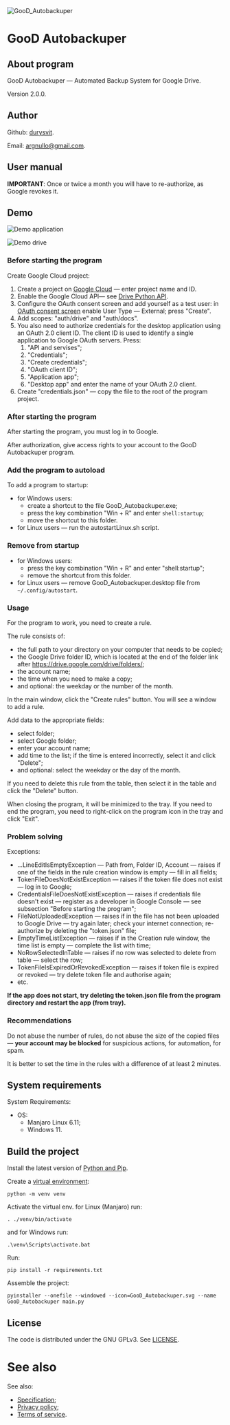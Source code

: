 <picture>
    <source media="(prefers-color-scheme: dark)" srcset="./GooD_Autobackuper.svg">
    <source media="(prefers-color-scheme: light)" srcset="./GooD_Autobackuper.svg">
    <img alt="GooD_Autobackuper" src="./GooD_Autobackuper.svg">
</picture>

# GooD Autobackuper

## About program

GooD Autobackuper — Automated Backup System for Google Drive.

Version 2.0.0.

## Author 

Github: [durysvit](https://github.com/durysvit).

Email: argnullo@gmail.com.

## User manual

**IMPORTANT**: Once or twice a month you will have to re-authorize, as Google revokes it.

## Demo

![Demo application](./docs/gif/demoApp.gif)

![Demo drive](./docs/gif/demoDrive.gif)

### Before starting the program

Create Google Cloud project:
1. Create a project on [Google Cloud](https://console.cloud.google.com/projectcreate) — enter project name and ID.
1. Enable the Google Cloud API­— see [Drive Python API](https://developers.google.com/drive/api/quickstart/python).
1. Configure the OAuth consent screen and add yourself as a test user: in [OAuth consent screen](https://console.cloud.google.com/apis/credentials/consent?) enable User Type — External; press "Create".
1. Add scopes: "auth/drive" and "auth/docs".
1. You also need to authorize credentials for the desktop application using an OAuth 2.0 client ID. The client ID is used to identify a single application to Google OAuth servers. Press:
    1. "API and servises";
    1. "Credentials";
    1. "Create credentials";
    1. "OAuth client ID";
    1. "Application app";
    1. "Desktop app" and enter the name of your OAuth 2.0 client.
1. Create "credentials.json" — copy the file to the root of the program project.

### After starting the program

After starting the program, you must log in to Google. 

After authorization, give access rights to your account to the GooD Autobackuper program.

### Add the program to autoload

To add a program to startup:
* for Windows users:
    - create a shortcut to the file GooD_Autobackuper.exe;
    - press the key combination "Win + R" and enter `shell:startup`;
    - move the shortcut to this folder. 
* for Linux users — run the autostartLinux.sh script.

### Remove from startup

* for Windows users:
    - press the key combination "Win + R" and enter "shell:startup";
    - remove the shortcut from this folder. 
* for Linux users — remove GooD_Autobackuper.desktop file from `~/.config/autostart`.

### Usage  

For the program to work, you need to create a rule. 

The rule consists of:
* the full path to your directory on your computer that needs to be copied;
* the Google Drive folder ID, which is located at the end of the folder link after https://drive.google.com/drive/folders/;
* the account name; 
* the time when you need to make a copy;
* and optional: the weekday or the number of the month.

In the main window, click the "Create rules" button. You will see a window to add a rule. 

Add data to the appropriate fields: 
* select folder; 
* select Google folder;
* enter your account name;
* add time to the list; if the time is entered incorrectly, select it and click "Delete";
* and optional: select the weekday or the day of the month.

If you need to delete this rule from the table, then select it in the table and click the "Delete" button.

When closing the program, it will be minimized to the tray. If you need to end the program, you need to right-click on the program icon in the tray and click "Exit".

### Problem solving

Exceptions:
* ...LineEditIsEmptyException — Path from, Folder ID, Account — raises if one of the fields in the rule creation window is empty — fill in all fields;
* TokenFileDoesNotExistException — raises if the token file does not exist — log in to Google;
* CredentialsFileDoesNotExistException — raises if credentials file doesn't exist  — register as a developer in Google Console — see subsection "Before starting the program";
* FileNotUploadedException — raises if in the file has not been uploaded to Google Drive — try again later; check your internet connection; re-authorize by deleting the "token.json" file;
* EmptyTimeListException — raises if in the Creation rule window, the time list is empty — complete the list with time;
* NoRowSelectedInTable — raises if no row was selected to delete from table — select the row;
* TokenFileIsExpiredOrRevokedException — raises if token file is expired or revoked — try delete token file and authorise again;
* etc.

**If the app does not start, try deleting the token.json file from the program directory and restart the app (from tray).**

### Recommendations

Do not abuse the number of rules, do not abuse the size of the copied files — **your account may be blocked** for suspicious actions, for automation, for spam.

It is better to set the time in the rules with a difference of at least 2 minutes.

## System requirements

System Requirements:
* OS:
    - Manjaro Linux 6.11;
    - Windows 11.

## Build the project

Install the latest version of [Python and Pip](https://www.python.org/).

Create a [virtual environment](https://docs.python.org/uk/3.10/library/venv.html):

```
python -m venv venv
```

Activate the virtual env. for Linux (Manjaro) run:

```
. ./venv/bin/activate
```

and for Windows run:

```
.\venv\Scripts\activate.bat
```

Run:

```
pip install -r requirements.txt
```

Assemble the project:

```
pyinstaller --onefile --windowed --icon=GooD_Autobackuper.svg --name GooD_Autobackuper main.py
```

## License

The code is distributed under the GNU GPLv3. See [LICENSE](./LICENSE).

# See also

See also:
* [Specification](./doc/specification);
* [Privacy policy](./PRIVACY_POLICY.md);
* [Terms of service](./TERMS_OF_SERVICE.md).

